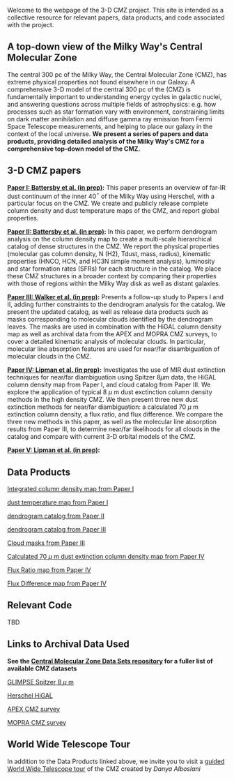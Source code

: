 <object data="3color.png" width="1000" height="1000"></object>

Welcome to the webpage of the 3-D CMZ project. This site is intended as a collective resource for relevant papers, data products, and code associated with the project.

## A top-down view of the Milky Way's Central Molecular Zone
The central 300 pc of the Milky Way, the Central Molecular Zone (CMZ), has extreme physical properties not found elsewhere in our Galaxy. A comprehensive 3-D model of the central 300 pc of the (CMZ) is fundamentally important to understanding energy cycles in galactic nuclei, and answering questions across multiple fields of astrophysics: e.g. how processes such as star formation vary with environment, constraining limits on dark matter annihilation and diffuse gamma ray emission from Fermi Space Telescope measurements, and helping to place our galaxy in the context of the local universe. **We present a series of papers and data products, providing detailed analysis of the Milky Way's CMZ for a comprehensive top-down model of the CMZ.**  

## 3-D CMZ papers
**[Paper I: Battersby et al. (in prep)](https://www.google.com/?client=safari):** This paper presents an overview of far-IR dust continuum of the inner 40$^{\circ}$ of the Milky Way using Herschel, with a particular focus on the CMZ. We create and publicly release complete column density and dust temperature maps of the CMZ, and report global properties.

**[Paper II: Battersby et al. (in prep)](https://www.google.com/?client=safari):** In this paper, we perform dendrogram analysis on the column density map to create a multi-scale hierarchical catalog of dense structures in the CMZ. We report the physical properties (molecular gas column density, N (H2), Tdust, mass, radius), kinematic properties (HNCO, HCN, and HC3N simple moment analysis), luminosity and star formation rates (SFRs) for each structure in the catalog. We place these CMZ structures in a broader context by comparing their
properties with those of regions within the Milky Way disk as well as distant galaxies.

**[Paper III: Walker et al. (in prep)](https://www.google.com/?client=safari):** Presents a follow-up study to Papers I and II, adding further constraints to the dendrogram analysis for the catalog. We present the updated catalog, as well as release data products such as masks corresponding to molecular clouds identified by the dendrogram leaves. The masks are used in combination with the HiGAL column density map as well as archival data from the APEX and MOPRA CMZ surveys, to cover a detailed kinematic analysis of molecular clouds. In particular, molecular line absorption features are used for near/far disambiguation of molecular clouds in the CMZ. 

**[Paper IV: Lipman et al. (in prep)](https://www.google.com/?client=safari):** Investigates the use of MIR dust extinction techniques for near/far diambiguation using Spitzer 8$\mu$m data, the HiGAL column density map from Paper I, and cloud catalog from Paper III. We explore the application of typical 8 $\mu$ m dust exctinction column density methods in the high density CMZ. We then present three new dust extinction methods for near/far diambiguation: a calculated 70 $\mu$ m extinction column density, a flux ratio, and flux difference. We compare the three new methods in this paper, as well as the molecular line absorption results from Paper III, to determine near/far likelihoods for all clouds in the catalog and compare with current 3-D orbital models of the CMZ.  

**[Paper V: Lipman et al. (in prep)](https://www.google.com/?client=safari):** 

## Data Products
[Integrated column density map from Paper I](https://www.google.com/?client=safari)

[dust temperature map from Paper I](https://www.google.com/?client=safari)

[dendrogram catalog from Paper II](https://www.google.com/?client=safari)

[dendrogram catalog from Paper III](https://www.google.com/?client=safari)

[Cloud masks from Paper III](https://www.google.com/?client=safari)

[Calculated 70 $\mu$ m dust extinction column density map from Paper IV](https://www.google.com/?client=safari)

[Flux Ratio map from Paper IV](https://www.google.com/?client=safari)

[Flux Difference map from Paper IV](https://www.google.com/?client=safari)


## Relevant Code
TBD


## Links to Archival Data Used
**See the [Central Molecular Zone Data Sets repository](https://github.com/CentralMolecularZone/DataSets#spectral-surveys) for a fuller list of available CMZ datasets**

[GLIMPSE Spitzer 8 $\mu$ m](https://irsa.ipac.caltech.edu/data/SPITZER/GLIMPSE/overview.html)

[Herschel HiGAL](https://github.com/CentralMolecularZone/DataSets#continuum-surveys)

[APEX CMZ survey](https://github.com/CentralMolecularZone/DataSets#whole-cmz)

[MOPRA CMZ survey](https://github.com/CentralMolecularZone/DataSets#spectral-surveys)



## World Wide Telescope Tour 
In addition to the Data Products linked above, we invite you to visit a [guided World Wide Telescope tour](https://www.worldwidetelescope.org/home/) of the CMZ created by _Danya Alboslani_ 

